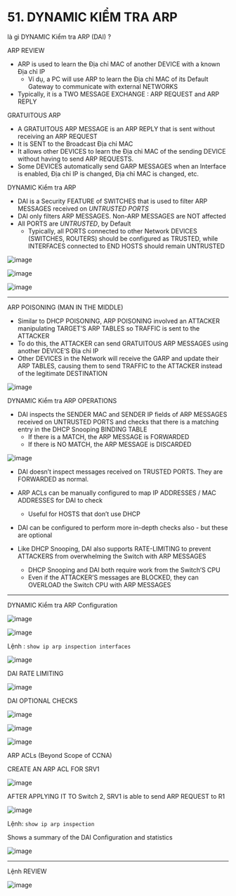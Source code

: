 # 51. DYNAMIC KIỂM TRA ARP

là gì DYNAMIC Kiểm tra ARP (DAI) ?

ARP REVIEW

- ARP is used to learn the Địa chỉ MAC of another DEVICE with a known Địa chỉ IP
    - Ví dụ, a PC will use ARP to learn the Địa chỉ MAC of its Default Gateway to communicate with external NETWORKS
- Typically, it is a TWO MESSAGE EXCHANGE :  ARP REQUEST and ARP REPLY

GRATUITOUS ARP

- A GRATUITOUS ARP MESSAGE is an ARP REPLY that is sent without receiving an ARP REQUEST
- It is SENT to the Broadcast Địa chỉ MAC
- It allows other DEVICES to learn the Địa chỉ MAC of the sending DEVICE without having to send ARP REQUESTS.
- Some DEVICES automatically send GARP MESSAGES when an Interface is enabled, Địa chỉ IP is changed, Địa chỉ MAC is changed, etc.

DYNAMIC Kiểm tra ARP

- DAI is a Security FEATURE of SWITCHES that is used to filter ARP MESSAGES received on  *UNTRUSTED PORTS*
- DAI only filters ARP MESSAGES. Non-ARP MESSAGES are NOT affected
- All PORTS are *UNTRUSTED*, by Default
    - Typically, all PORTS connected to other Network DEVICES (SWITCHES, ROUTERS) should be configured as TRUSTED, while INTERFACES connected to END HOSTS should remain UNTRUSTED

![image](https://github.com/psaumur/CCNA/assets/106411237/02da32ef-654c-4755-abcd-ea8230df4029)

![image](https://github.com/psaumur/CCNA/assets/106411237/29744383-746e-47be-8220-ba1a641a7a11)

![image](https://github.com/psaumur/CCNA/assets/106411237/6848c2b5-e866-4023-9ad9-c18f63aa6bb5)

---

ARP POISONING (MAN IN THE MIDDLE)

- Similar to DHCP POISONING, ARP POISONING involved an ATTACKER manipulating TARGET’S ARP TABLES so TRAFFIC is sent to the ATTACKER
- To do this, the ATTACKER can send GRATUITOUS ARP MESSAGES using another DEVICE’S Địa chỉ IP
- Other DEVICES in the Network will receive the GARP and update their ARP TABLES, causing them to send TRAFFIC to the ATTACKER instead of the legitimate DESTINATION

![image](https://github.com/psaumur/CCNA/assets/106411237/aae80c8f-2673-4c04-a206-9b646f5c1f08)

DYNAMIC Kiểm tra ARP OPERATIONS

- DAI inspects the SENDER MAC and SENDER IP fields of ARP MESSAGES received on UNTRUSTED PORTS and checks that there is a matching entry in the DHCP Snooping BINDING TABLE
    - If there is a MATCH, the ARP MESSAGE is FORWARDED
    - If there is NO MATCH, the ARP MESSAGE is DISCARDED

![image](https://github.com/psaumur/CCNA/assets/106411237/060f3d3a-b2fd-46a1-8b3c-7a6839985c87)

- DAI doesn’t inspect messages received on TRUSTED PORTS. They are FORWARDED as normal.

- ARP ACLs can be manually configured to map IP ADDRESSES / MAC ADDRESSES for DAI to check
    - Useful for HOSTS that don’t use DHCP
    
- DAI can be configured to perform more in-depth checks also - but these are optional

- Like DHCP Snooping, DAI also supports RATE-LIMITING to prevent ATTACKERS from overwhelming the Switch with ARP MESSAGES
    - DHCP Snooping and DAI both require work from the Switch’S CPU
    - Even if the ATTACKER’S messages are BLOCKED, they can OVERLOAD the Switch CPU with ARP MESSAGES

---

DYNAMIC Kiểm tra ARP Configuration

![image](https://github.com/psaumur/CCNA/assets/106411237/4a91bd7b-626a-4d64-b69a-308d65bbdda4)

![image](https://github.com/psaumur/CCNA/assets/106411237/774765fa-4918-4cd9-bb64-57130968c359)

Lệnh : `show ip arp inspection interfaces`

![image](https://github.com/psaumur/CCNA/assets/106411237/e64a568e-e5c6-442b-98f7-4fe829ff7519)

DAI RATE LIMITING

![image](https://github.com/psaumur/CCNA/assets/106411237/6400e059-2c8c-4369-827d-7774fddd57eb)

DAI OPTIONAL CHECKS

![image](https://github.com/psaumur/CCNA/assets/106411237/0e6b780a-16ef-466a-bfd3-8dd2cdace4ad)

![image](https://github.com/psaumur/CCNA/assets/106411237/1f109b81-9c9b-4acd-9557-0b652ba29b8d)

![image](https://github.com/psaumur/CCNA/assets/106411237/dd78740a-4f41-43aa-8ed2-3fa574acc0f9)

ARP ACLs (Beyond Scope of CCNA)

CREATE AN ARP ACL FOR SRV1

![image](https://github.com/psaumur/CCNA/assets/106411237/cf121a75-45b2-4e2d-a35f-320e3f5491fa)

AFTER APPLYING IT TO Switch 2, SRV1 is able to send ARP REQUEST to R1

![image](https://github.com/psaumur/CCNA/assets/106411237/582feed0-1915-4f59-b3b9-9db37854c6e1)

Lệnh: `show ip arp inspection`

Shows a summary of the DAI Configuration and statistics

![image](https://github.com/psaumur/CCNA/assets/106411237/684e694a-5b0a-4f85-b135-b288a8c4c6ec)

---

Lệnh REVIEW

![image](https://github.com/psaumur/CCNA/assets/106411237/4cb7dc28-b09d-4a98-8d43-aca2cdf6180b)
